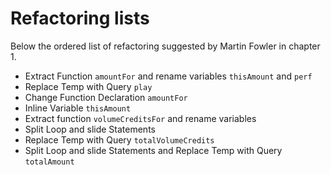 # Refactoring lists

Below the ordered list of refactoring suggested by Martin Fowler in chapter 1.

- Extract Function `amountFor` and rename variables `thisAmount` and `perf`
- Replace Temp with Query `play`
- Change Function Declaration `amountFor`
- Inline Variable `thisAmount`
- Extract function `volumeCreditsFor` and rename variables
- Split Loop and slide Statements
- Replace Temp with Query `totalVolumeCredits`
- Split Loop and slide Statements and Replace Temp with Query `totalAmount`
